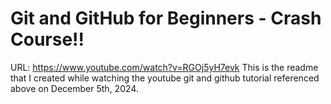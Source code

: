 # Git and GitHub for Beginners - Crash Course!!
URL: https://www.youtube.com/watch?v=RGOj5yH7evk
This is the readme that I created while watching the youtube git and github tutorial referenced above on December 5th, 2024. 


